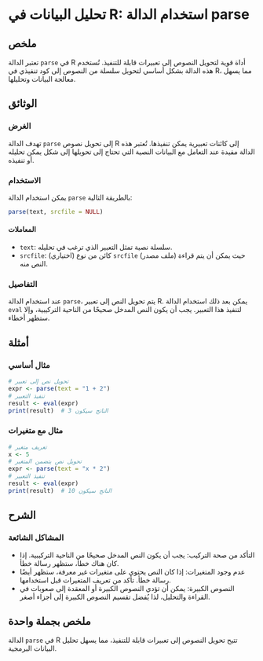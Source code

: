 <!--
Meta Description: # تحليل البيانات في R: استخدام الدالة parse ## ملخص تعتبر الدالة `parse` في R أداة قوية لتحويل النصوص إلى تعبيرات قابلة للتنفيذ. تُستخدم هذه الدالة بش...
Meta Keywords: إلى, الدالة, parse, النصوص, يمكن
-->

# تحليل البيانات في R: استخدام الدالة parse

## ملخص
تعتبر الدالة `parse` في R أداة قوية لتحويل النصوص إلى تعبيرات قابلة للتنفيذ. تُستخدم هذه الدالة بشكل أساسي لتحويل سلسلة من النصوص إلى كود تنفيذي في R، مما يسهل معالجة البيانات وتحليلها.

## الوثائق
### الغرض
تهدف الدالة `parse` إلى تحويل نصوص R إلى كائنات تعبيرية يمكن تنفيذها. تُعتبر هذه الدالة مفيدة عند التعامل مع البيانات النصية التي تحتاج إلى تحويلها إلى شكل يمكن تحليله أو تنفيذه.

### الاستخدام
يمكن استخدام الدالة `parse` بالطريقة التالية:

```R
parse(text, srcfile = NULL)
```

#### المعاملات
- `text`: سلسلة نصية تمثل التعبير الذي ترغب في تحليله.
- `srcfile`: (اختياري) كائن من نوع `srcfile` (ملف مصدر) حيث يمكن أن يتم قراءة النص منه.

### التفاصيل
عند استخدام الدالة `parse`، يتم تحويل النص إلى تعبير R. يمكن بعد ذلك استخدام الدالة `eval` لتنفيذ هذا التعبير. يجب أن يكون النص المدخل صحيحًا من الناحية التركيبية، وإلا ستظهر أخطاء.

## أمثلة
### مثال أساسي
```R
# تحويل نص إلى تعبير
expr <- parse(text = "1 + 2")
# تنفيذ التعبير
result <- eval(expr)
print(result)  # الناتج سيكون 3
```

### مثال مع متغيرات
```R
# تعريف متغير
x <- 5
# تحويل نص يتضمن المتغير
expr <- parse(text = "x * 2")
# تنفيذ التعبير
result <- eval(expr)
print(result)  # الناتج سيكون 10
```

## الشرح
### المشاكل الشائعة
- التأكد من صحة التركيب: يجب أن يكون النص المدخل صحيحًا من الناحية التركيبية. إذا كان هناك خطأ، ستظهر رسالة خطأ.
- عدم وجود المتغيرات: إذا كان النص يحتوي على متغيرات غير معرفة، ستظهر أيضًا رسالة خطأ. تأكد من تعريف المتغيرات قبل استخدامها.
- النصوص الكبيرة: يمكن أن تؤدي النصوص الكبيرة أو المعقدة إلى صعوبات في القراءة والتحليل، لذا يُفضل تقسيم النصوص الكبيرة إلى أجزاء أصغر.

## ملخص بجملة واحدة
الدالة `parse` في R تتيح تحويل النصوص إلى تعبيرات قابلة للتنفيذ، مما يسهل تحليل البيانات البرمجية.